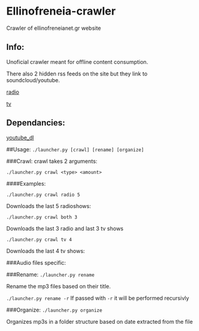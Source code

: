 # Ellinofreneia-crawler
Crawler of ellinofreneianet.gr website

## Info:
Unoficial crawler meant for offline content consumption.

There also 2 hidden rss feeds on the site but they link to soundcloud/youtube.

[radio](http://www.ellinofreneianet.gr/radio/radio-shows-2.feed?type=rss)

[tv](http://www.ellinofreneianet.gr/television/tv-shows.feed?type=rss)


## Dependancies:
[youtube_dl](https://github.com/rg3/youtube-dl/)

##Usage:
`./launcher.py [crawl] [rename] [organize]`

###Crawl:
crawl takes 2 arguments:

`./launcher.py crawl <type> <amount>`

####Examples:

`./launcher.py crawl radio 5`

Downloads the last 5 radioshows:

`./launcher.py crawl both 3`

Downloads the last 3 radio and last 3 tv shows

`./launcher.py crawl tv 4`

Downloads the last 4 tv shows:

###Audio files specific:

###Rename:
`./launcher.py rename`

Rename the mp3 files based on their title.

`./launcher.py rename -r`
If passed with `-r` it will be performed recursivly

###Organize:
`./launcher.py organize`

Organizes mp3s in a folder structure based on date extracted from the file
